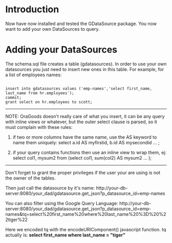 # Introduction #

Now have now installed and tested the GDataSource package. You now want to add your own DataSources to query.


# Adding your DataSources #

The schema.sql file creates a table (gdatasources). In order to use your own datasources you just need to insert new ones in this table. For example, for a list of employees names:

```

insert into gdatasources values ('emp-names','select first_name, last_name from hr.employees');
commit;
grant select on hr.employees to scott;
```


---

NOTE: OraGoods doesn't really care of what you insert, it can be any query with inline views or whatever, but the outer select clause is parsed, so it must complain with these rules:

1) if two or more columns have the same name, use the AS keyword to name them uniquely: select a.id AS myfirstid, b.id AS mysecondid ... ;

2) if your query contains functions then use an inline view to wrap them, ej: select col1, mysum2 from (select col1, sum(col2) AS mysum2 ... );

---


Don't forget to grant the proper privileges if the user your are using is not the owner of the tables.

Then just call the datasource by it's name: http://your-db-server:8080/your_dad/gdatasource.get_json?p_datasource_id=emp-names

You can also filter using the Google Query Language: http://your-db-server:8080/your_dad/gdatasource.get_json?p_datasource_id=emp-names&tq=select%20first_name%20where%20last_name%20%3D%20%22tiger%22

Here we encoded tq with the encodeURIComponent() javascript function. tq actually is: <b>select first_name where last_name = "tiger"</b>